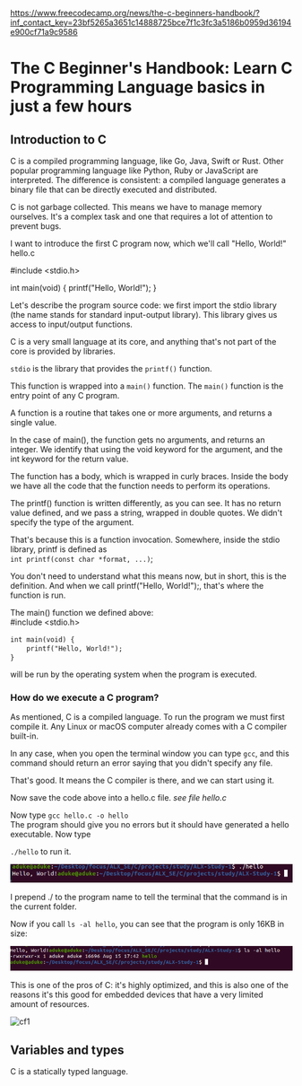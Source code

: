 https://www.freecodecamp.org/news/the-c-beginners-handbook/?inf_contact_key=23bf5265a3651c14888725bce7f1c3fc3a5186b0959d36194e900cf71a9c9586

# The C Beginner's Handbook: Learn C Programming Language basics in just a few hours

## Introduction to C
C is a compiled programming language, like Go, Java, Swift or Rust. Other popular programming language like Python, Ruby or JavaScript are interpreted. The difference is consistent: a compiled language generates a binary file that can be directly executed and distributed.  

C is not garbage collected. This means we have to manage memory ourselves. It's a complex task and one that requires a lot of attention to prevent bugs.  

I want to introduce the first C program now, which we'll call "Hello, World!"  
hello.c  

#include <stdio.h>  

int main(void) {
    printf("Hello, World!");
}

Let's describe the program source code: we first import the stdio library (the name stands for standard input-output library). This library gives us access to input/output functions.  

C is a very small language at its core, and anything that's not part of the core is provided by libraries.  

`stdio` is the library that provides the `printf()` function.

This function is wrapped into a `main()` function. The `main()` function is the entry point of any C program.  

A function is a routine that takes one or more arguments, and returns a single value.  

In the case of main(), the function gets no arguments, and returns an integer. We identify that using the void keyword for the argument, and the int keyword for the return value.  

The function has a body, which is wrapped in curly braces. Inside the body we have all the code that the function needs to perform its operations.  

The printf() function is written differently, as you can see. It has no return value defined, and we pass a string, wrapped in double quotes. We didn't specify the type of the argument.  

That's because this is a function invocation. Somewhere, inside the stdio library, printf is defined as  
`int printf(const char *format, ...)`;  

You don't need to understand what this means now, but in short, this is the definition. And when we call printf("Hello, World!");, that's where the function is run.

The main() function we defined above:  
    #include <stdio.h>

    int main(void) {
        printf("Hello, World!");
    }

will be run by the operating system when the program is executed.

### How do we execute a C program?
As mentioned, C is a compiled language. To run the program we must first compile it. Any Linux or macOS computer already comes with a C compiler built-in.   

In any case, when you open the terminal window you can type `gcc`, and this command should return an error saying that you didn't specify any file.  

That's good. It means the C compiler is there, and we can start using it.  

Now save the code above into a hello.c file. *see file hello.c*

Now type `gcc hello.c -o hello`  
The program should give you no errors but it should have generated a hello executable. Now type  

`./hello` to run it.  

![c1](c1.png?raw=true "c1")

I prepend ./ to the program name to tell the terminal that the command is in the current folder.  

Now if you call `ls -al hello`, you can see that the program is only 16KB in size:  

![c2](c2.png?raw=true "c2")

This is one of the pros of C: it's highly optimized, and this is also one of the reasons it's this good for embedded devices that have a very limited amount of resources.  

![cf1](cf1.png?raw=true "cf1")


## Variables and types
C is a statically typed language.


